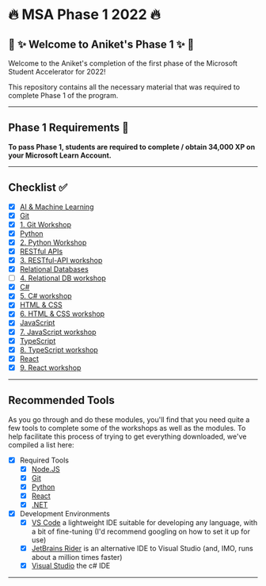 # :fire: MSA Phase 1 2022 :fire:

## :tada: :sparkles: Welcome to Aniket's Phase 1 :sparkles: :tada:

Welcome to the Aniket's completion of the first phase of the Microsoft Student Accelerator for 2022!

This repository contains all the necessary material that was required to complete Phase 1 of the program.

---

## Phase 1 Requirements :pencil:

**To pass Phase 1, students are required to complete / obtain 34,000 XP on your Microsoft Learn Account.**

<insert screenshot of progress here>

---

## Checklist :white_check_mark:

- [x] [AI & Machine Learning](https://docs.microsoft.com/en-us/learn/paths/get-started-with-artificial-intelligence-on-azure/)
- [x] [Git](https://docs.microsoft.com/en-us/learn/modules/introduction-to-github/)
- [x] [1. Git Workshop](https://github.com/NZMSA/2022-Phase-1/tree/main/1.%20Git%20workshop)
- [x] [Python](https://docs.microsoft.com/en-us/learn/paths/beginner-python/)
- [x] [2. Python Workshop](https://github.com/NZMSA/2022-Phase-1/tree/main/2.%20Python%20workshop)
- [x] [RESTful APIs](https://docs.microsoft.com/en-us/learn/modules/build-web-api-minimal-api/)
- [x] [3. RESTful-API workshop](https://github.com/NZMSA/2022-Phase-1/tree/main/3.%20RESTful-API%20workshop)
- [x] [Relational Databases](https://docs.microsoft.com/en-us/learn/modules/explore-relational-data-offerings/)
- [ ] [4. Relational DB workshop](https://github.com/NZMSA/2022-Phase-1/tree/main/4.%20Relational%20DB%20workshop)
- [x] [C#](https://docs.microsoft.com/en-us/learn/paths/csharp-first-steps/)
- [x] [5. C# workshop](https://github.com/NZMSA/2022-Phase-1/tree/main/5.%20C%23%20workshop)
- [x] [HTML & CSS](https://docs.microsoft.com/en-us/learn/modules/build-simple-website/)
- [x] [6. HTML & CSS workshop](https://github.com/NZMSA/2022-Phase-1/tree/main/6.%20HTML%2BCSS%20workshop)
- [x] [JavaScript](https://docs.microsoft.com/en-us/learn/paths/web-development-101/)
- [x] [7. JavaScript workshop](https://github.com/NZMSA/2022-Phase-1/tree/main/7.%20JS%20workshop)
- [x] [TypeScript](https://docs.microsoft.com/en-us/learn/paths/build-javascript-applications-typescript/)
- [x] [8. TypeScript workshop](https://github.com/NZMSA/2022-Phase-1/tree/main/8.%20Typescript%20workshop)
- [x] [React](https://docs.microsoft.com/en-us/learn/paths/react/)
- [x] [9. React workshop](./9.%20React%20workshop/)

---

## Recommended Tools

As you go through and do these modules, you'll find that you need quite a few tools to complete some of the workshops as well as the modules. To help facilitate this process of trying to get everything downloaded, we've compiled a list here:

- [x] Required Tools
  - [x] [Node.JS](https://nodejs.org/en/)
  - [x] [Git](https://git-scm.com/)
  - [x] [Python](https://www.python.org/downloads/)
  - [x] [React](https://reactjs.org/docs/create-a-new-react-app.html)
  - [x] [.NET](https://dotnet.microsoft.com/en-us/download)
- [x] Development Environments
  - [x] [VS Code](https://code.visualstudio.com/) a lightweight IDE suitable for developing any language, with a bit of fine-tuning (I'd recommend googling on how to set it up for use)
  - [x] [JetBrains Rider](https://www.jetbrains.com/rider/) is an alternative IDE to Visual Studio (and, IMO, runs about a million times faster)
  - [x] [Visual Studio](https://visualstudio.microsoft.com/vs/community/) the c# IDE
---